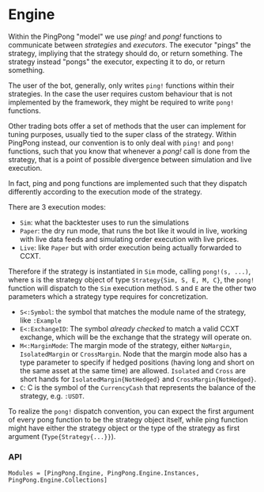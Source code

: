 # Engine

Within the PingPong "model" we use _ping!_ and _pong!_ functions to communicate between _strategies_ and _executors_. The executor "pings" the strategy, impliying that the strategy should do, or return something. The strategy instead "pongs" the executor, expecting it to do, or return something.

The user of the bot, generally, only writes `ping!` functions within their strategies. In the case the user requires custom behaviour that is not implemented by the framework, they might be required to write `pong!` functions.

Other trading bots offer a set of methods that the user can implement for tuning purposes, usually tied to the super class of the strategy. 
Within PingPong instead, our convention is to only deal with `ping!` and `pong!` functions, such that you know that whenever a _pong!_ call is done from the strategy, that is a point of possible divergence between simulation and live execution.

In fact, ping and pong functions are implemented such that they dispatch differently according to the execution mode of the strategy.

There are 3 execution modes: 
- `Sim`: what the backtester uses to run the simulations
- `Paper`: the dry run mode, that runs the bot like it would in live, working with live data feeds and simulating order execution with live prices.
- `Live`: like `Paper` but with order execution being actually forwarded to CCXT.

Therefore if the strategy is instantiated in `Sim` mode, calling `pong!(s, ...)`, where s is the strategy object of type `Strategy{Sim, S, E, M, C}`, the `pong!` function will dispatch to the `Sim` execution method.
`S` and `E` are the other two parameters which a strategy type requires for concretization.
- `S<:Symbol`: the symbol that matches the module name of the strategy, like `:Example`
- `E<:ExchangeID`: The symbol _already checked_ to match a valid CCXT exchange, which will be the exchange that the strategy will operate on.
- `M<:MarginMode`: The margin mode of the strategy, either `NoMargin`, `IsolatedMargin` or `CrossMargin`. Node that the margin mode also has a type parameter to specify if hedged positions (having long and short on the same asset at the same time) are allowed. `Isolated` and `Cross` are short hands for `IsolatedMargin{NotHedged}` and `CrossMargin{NotHedged}`.
- `C`: C is the symbol of the `CurrencyCash` that represents the balance of the strategy, e.g. `:USDT`.

To realize the `pong!` dispatch convention, you can expect the first argument of every pong function to be the strategy object itself, while ping function might have either the strategy object or the type of the strategy as first argument (`Type{Strategy{...}}`).
    
### API
```@autodocs
Modules = [PingPong.Engine, PingPong.Engine.Instances, PingPong.Engine.Collections]
```
